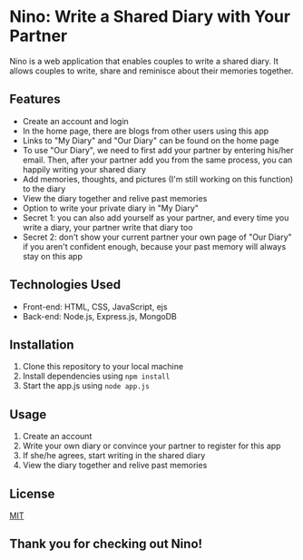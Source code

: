 # Nino: Write a Shared Diary with Your Partner

Nino is a web application that enables couples to write a shared diary. It allows couples to write, share and reminisce about their memories together. 

## Features

- Create an account and login
- In the home page, there are blogs from other users using this app
- Links to "My Diary" and "Our Diary" can be found on the home page
- To use "Our Diary", we need to first add your partner by entering his/her email. Then, after your partner add you from the same process, you can happily writing your shared diary
- Add memories, thoughts, and pictures (I'm still working on this function) to the diary
- View the diary together and relive past memories
- Option to write your private diary in "My Diary"
- Secret 1: you can also add yourself as your partner, and every time you write a diary, your partner write that diary too
- Secret 2: don't show your current partner your own page of "Our Diary" if you aren't confident enough, because your past memory will always stay on this app

## Technologies Used

- Front-end: HTML, CSS, JavaScript, ejs
- Back-end: Node.js, Express.js, MongoDB

## Installation

1. Clone this repository to your local machine
2. Install dependencies using `npm install`
3. Start the app.js using `node app.js`

## Usage

1. Create an account
2. Write your own diary or convince your partner to register for this app
3. If she/he agrees, start writing in the shared diary
3. View the diary together and relive past memories

## License

[MIT](https://choosealicense.com/licenses/mit/)


## Thank you for checking out Nino!

